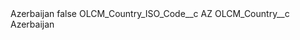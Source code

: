 <?xml version="1.0" encoding="UTF-8"?>
<CustomMetadata xmlns="http://soap.sforce.com/2006/04/metadata" xmlns:xsi="http://www.w3.org/2001/XMLSchema-instance" xmlns:xsd="http://www.w3.org/2001/XMLSchema">
    <label>Azerbaijan</label>
    <protected>false</protected>
    <values>
        <field>OLCM_Country_ISO_Code__c</field>
        <value xsi:type="xsd:string">AZ</value>
    </values>
    <values>
        <field>OLCM_Country__c</field>
        <value xsi:type="xsd:string">Azerbaijan</value>
    </values>
</CustomMetadata>
